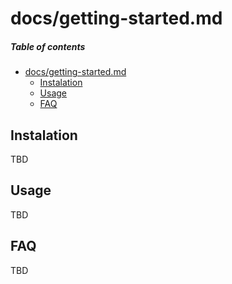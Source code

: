 # docs/getting-started.md


##### Table of contents

* [docs/getting-started.md](#docsgetting-startedmd)
  * [Instalation](#instalation)
  * [Usage](#usage)
  * [FAQ](#faq)


## Instalation

TBD


## Usage

TBD


## FAQ

TBD


<!-- Footnotes -->
[1]: https://github.com/andersonbosa/dothub
